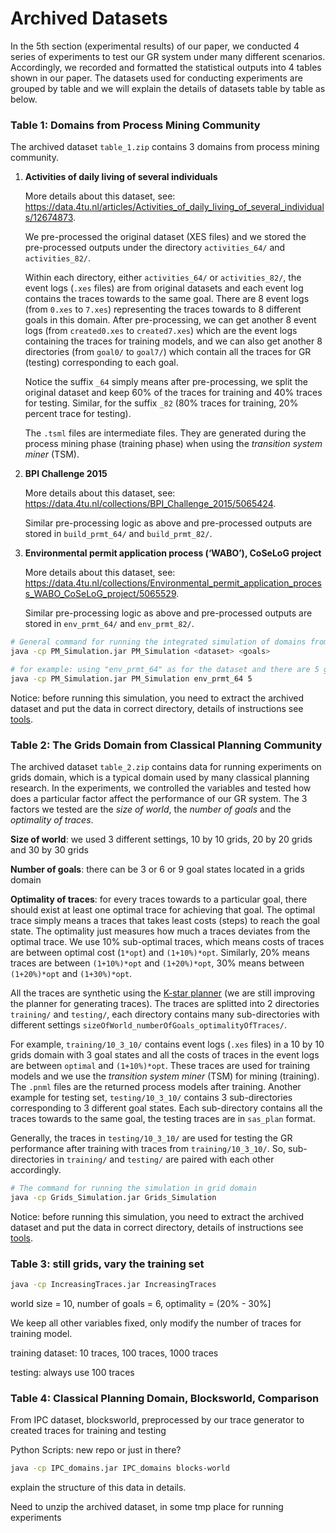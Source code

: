 # Archived Datasets

In the 5th section (experimental results) of our paper, we conducted 4 series of experiments to test our GR system under many different scenarios. Accordingly, we recorded and formatted the statistical outputs into 4 tables shown in our paper. The datasets used for conducting experiments are grouped by table and we will explain the details of datasets table by table as below.



### Table 1: Domains from Process Mining Community

The archived dataset ``table_1.zip`` contains 3 domains from process mining community.

1. **Activities of daily living of several individuals**

   More details about this dataset, see: https://data.4tu.nl/articles/Activities_of_daily_living_of_several_individuals/12674873.

   We pre-processed the original dataset (XES files) and we stored the pre-processed outputs under the directory ``activities_64/`` and ``activities_82/``. 

   Within each directory, either ``activities_64/`` or ``activities_82/``, the event logs (``.xes`` files) are from original datasets and each event log contains the traces towards to the same goal. There are 8 event logs (from ``0.xes`` to ``7.xes``) representing the traces towards to 8 different goals in this domain. After pre-processing, we can get another 8 event logs (from ``created0.xes`` to ``created7.xes``) which are the event logs containing the traces for training models, and we can also get another 8 directories (from ``goal0/`` to ``goal7/``) which contain all the traces for GR (testing) corresponding to each goal. 

   Notice the suffix ``_64`` simply means after pre-processing, we split the original dataset and keep 60% of the traces for training and 40% traces for testing. Similar, for the suffix ``_82`` (80% traces for training, 20% percent trace for testing). 

   The ``.tsml`` files are intermediate files. They are generated during the process mining phase (training phase) when using the *transition system miner* (TSM).

2. **BPI Challenge 2015**

   More details about this dataset, see: https://data.4tu.nl/collections/BPI_Challenge_2015/5065424.

   Similar pre-processing logic as above and pre-processed outputs are stored in ``build_prmt_64/`` and ``build_prmt_82/``.

3. **Environmental permit application process (‘WABO’), CoSeLoG project**

   More details about this dataset, see: https://data.4tu.nl/collections/Environmental_permit_application_process_WABO_CoSeLoG_project/5065529.

   Similar pre-processing logic as above and pre-processed outputs are stored in ``env_prmt_64/`` and ``env_prmt_82/``.

```sh
# General command for running the integrated simulation of domains from process mining community.
java -cp PM_Simulation.jar PM_Simulation <dataset> <goals>

# for example: using "env_prmt_64" as for the dataset and there are 5 goals in that domain.
java -cp PM_Simulation.jar PM_Simulation env_prmt_64 5
```

Notice: before running this simulation, you need to extract the archived dataset and put the data in correct directory, details of instructions see [tools](https://github.com/zihangs/fp1189_aamas2020/tree/master/tools).



### Table 2: The Grids Domain from Classical Planning Community

The archived dataset ``table_2.zip`` contains data for running experiments on grids domain, which is a typical domain used by many classical planning research. In the experiments, we controlled the variables and tested how does a particular factor affect the performance of our GR system. The 3 factors we tested are the *size of world*, the *number of goals* and the *optimality of traces*.

**Size of world**: we used 3 different settings, 10 by 10 grids, 20 by 20 grids and 30 by 30 grids

**Number of goals**: there can be 3 or 6 or 9 goal states located in a grids domain

**Optimality of traces**: for every traces towards to a particular goal, there should exist at least one optimal trace for achieving that goal. The optimal trace simply means a traces that takes least costs (steps) to reach the goal state. The optimality just measures how much a traces deviates from the optimal trace. We use 10% sub-optimal traces, which means costs of traces are between optimal cost (``1*opt``) and ``(1+10%)*opt``. Similarly, 20% means traces are between ``(1+10%)*opt`` and ``(1+20%)*opt``, 30% means between ``(1+20%)*opt`` and ``(1+30%)*opt``.

All the traces are synthetic using the [K-star planner](https://github.com/ctpelok77/kstar) (we are still improving the planner for generating traces). The traces are splitted into 2 directories ``training/`` and ``testing/``, each directory contains many sub-directories with different settings ``sizeOfWorld_numberOfGoals_optimalityOfTraces/``. 

For example, ``training/10_3_10/`` contains event logs (``.xes`` files) in a 10 by 10 grids domain with 3 goal states and all the costs of traces in the event logs are between ``optimal`` and ``(1+10%)*opt``. These traces are used for training models and we use the *transition system miner* (TSM) for mining (training). The ``.pnml`` files are the returned process models after training. Another example for testing set, ``testing/10_3_10/`` contains 3 sub-directories corresponding to 3 different goal states. Each sub-directory contains all the traces towards to the same goal, the testing traces are in ``sas_plan`` format. 

Generally, the traces in ``testing/10_3_10/`` are used for testing the GR performance after training with traces from ``training/10_3_10/``. So, sub-directories in ``training/`` and ``testing/`` are paired with each other accordingly.

```sh
# The command for running the simulation in grid domain
java -cp Grids_Simulation.jar Grids_Simulation
```

Notice: before running this simulation, you need to extract the archived dataset and put the data in correct directory, details of instructions see [tools](https://github.com/zihangs/fp1189_aamas2020/tree/master/tools).



### Table 3:  still grids, vary the training set

```sh
java -cp IncreasingTraces.jar IncreasingTraces
```

world size = 10, number of goals = 6, optimality = (20% - 30%]

We keep all other variables fixed, only modify the number of traces for training model.

training dataset: 10 traces, 100 traces, 1000 traces

testing: always use 100 traces



### Table 4: Classical Planning Domain, Blocksworld, Comparison

From IPC dataset, blocksworld, preprocessed by our trace generator to created traces for training and testing

Python Scripts: new repo or just in there?

```sh
java -cp IPC_domains.jar IPC_domains blocks-world
```

explain the structure of this data in details.

Need to unzip the archived dataset, in some tmp place for running experiments